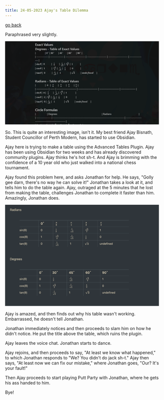 ```yaml
---
title: 24-05-2023 Ajay's Table Dilemma
---
```


[go back](Art-icles.md)

Paraphrased very slightly.

![](Articles%20images/tabledilemma.png)

So. This is quite an interesting image, isn't it. My best friend Ajay Bisnath, Student Councillor of Perth Modern, has started to use Obsidian. 

Ajay here is trying to make a table using the Advanced Tables Plugin. Ajay has been using Obsidian for two weeks and has already discovered community plugins. Ajay thinks he's hot sh-t. And Ajay is brimming with the confidence of a 10 year old who just walked into a national chess tournament.

Ajay found this problem here, and asks Jonathan for help. He says, "Golly gee darn, there's no way he can solve it!" 
Jonathan takes a look at it, and tells him to do the table again. Ajay, outraged at the 5 minutes that he lost from making the table, challenges Jonathan to complete it faster than him. Amazingly, Jonathan does.

![](Articles%20images/table.png)

Ajay is amazed, and then finds out why his table wasn't working. Embarrassed, he doesn't tell Jonathan. 

Jonathan immediately notices and then proceeds to slam him on how he didn't notice. He put the title above the table, which ruins the plugin.

Ajay leaves the voice chat. Jonathan starts to dance.

Ajay rejoins, and then proceeds to say, "At least we know what happened," to which Jonathan responds to "We? You didn't do jack sh-t." 
Ajay then says, "At least now we can fix our mistake," where Jonathan goes, "Our? It's your fault!"

Then Ajay proceeds to start playing Putt Party with Jonathan, where he gets his ass handed to him.

Bye!



